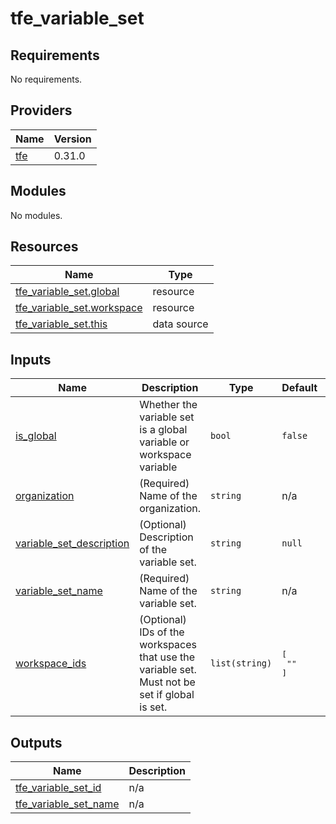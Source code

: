# tfe_variable_set

<!-- BEGINNING OF PRE-COMMIT-TERRAFORM DOCS HOOK -->
## Requirements

No requirements.

## Providers

| Name | Version |
|------|---------|
| <a name="provider_tfe"></a> [tfe](#provider\_tfe) | 0.31.0 |

## Modules

No modules.

## Resources

| Name | Type |
|------|------|
| [tfe_variable_set.global](https://registry.terraform.io/providers/hashicorp/tfe/latest/docs/resources/variable_set) | resource |
| [tfe_variable_set.workspace](https://registry.terraform.io/providers/hashicorp/tfe/latest/docs/resources/variable_set) | resource |
| [tfe_variable_set.this](https://registry.terraform.io/providers/hashicorp/tfe/latest/docs/data-sources/variable_set) | data source |

## Inputs

| Name | Description | Type | Default | Required |
|------|-------------|------|---------|:--------:|
| <a name="input_is_global"></a> [is\_global](#input\_is\_global) | Whether the variable set is a global variable or workspace variable | `bool` | `false` | no |
| <a name="input_organization"></a> [organization](#input\_organization) | (Required) Name of the organization. | `string` | n/a | yes |
| <a name="input_variable_set_description"></a> [variable\_set\_description](#input\_variable\_set\_description) | (Optional) Description of the variable set. | `string` | `null` | no |
| <a name="input_variable_set_name"></a> [variable\_set\_name](#input\_variable\_set\_name) | (Required) Name of the variable set. | `string` | n/a | yes |
| <a name="input_workspace_ids"></a> [workspace\_ids](#input\_workspace\_ids) | (Optional) IDs of the workspaces that use the variable set. Must not be set if global is set. | `list(string)` | <pre>[<br>  ""<br>]</pre> | no |

## Outputs

| Name | Description |
|------|-------------|
| <a name="output_tfe_variable_set_id"></a> [tfe\_variable\_set\_id](#output\_tfe\_variable\_set\_id) | n/a |
| <a name="output_tfe_variable_set_name"></a> [tfe\_variable\_set\_name](#output\_tfe\_variable\_set\_name) | n/a |
<!-- END OF PRE-COMMIT-TERRAFORM DOCS HOOK -->

